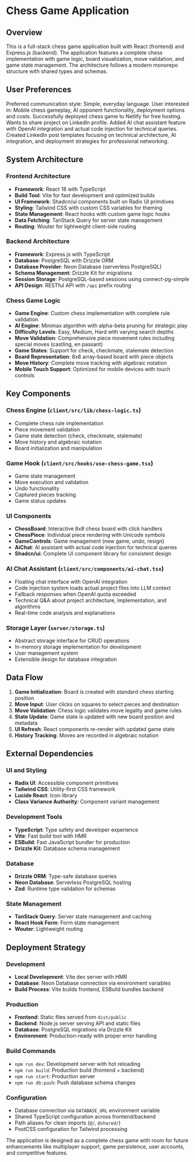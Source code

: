 # Chess Game Application

## Overview

This is a full-stack chess game application built with React (frontend) and Express.js (backend). The application features a complete chess implementation with game logic, board visualization, move validation, and game state management. The architecture follows a modern monorepo structure with shared types and schemas.

## User Preferences

Preferred communication style: Simple, everyday language.
User interested in: Mobile chess gameplay, AI opponent functionality, deployment options and costs.
Successfully deployed chess game to Netlify for free hosting.
Wants to share project on LinkedIn profile.
Added AI chat assistant feature with OpenAI integration and actual code injection for technical queries.
Created LinkedIn post templates focusing on technical architecture, AI integration, and deployment strategies for professional networking.

## System Architecture

### Frontend Architecture
- **Framework**: React 18 with TypeScript
- **Build Tool**: Vite for fast development and optimized builds
- **UI Framework**: Shadcn/ui components built on Radix UI primitives
- **Styling**: Tailwind CSS with custom CSS variables for theming
- **State Management**: React hooks with custom game logic hooks
- **Data Fetching**: TanStack Query for server state management
- **Routing**: Wouter for lightweight client-side routing

### Backend Architecture
- **Framework**: Express.js with TypeScript
- **Database**: PostgreSQL with Drizzle ORM
- **Database Provider**: Neon Database (serverless PostgreSQL)
- **Schema Management**: Drizzle Kit for migrations
- **Session Storage**: PostgreSQL-based sessions using connect-pg-simple
- **API Design**: RESTful API with `/api` prefix routing

### Chess Game Logic
- **Game Engine**: Custom chess implementation with complete rule validation
- **AI Engine**: Minimax algorithm with alpha-beta pruning for strategic play
- **Difficulty Levels**: Easy, Medium, Hard with varying search depths
- **Move Validation**: Comprehensive piece movement rules including special moves (castling, en passant)
- **Game States**: Support for check, checkmate, stalemate detection
- **Board Representation**: 8x8 array-based board with piece objects
- **Move History**: Complete move tracking with algebraic notation
- **Mobile Touch Support**: Optimized for mobile devices with touch controls

## Key Components

### Chess Engine (`client/src/lib/chess-logic.ts`)
- Complete chess rule implementation
- Piece movement validation
- Game state detection (check, checkmate, stalemate)
- Move history and algebraic notation
- Board initialization and manipulation

### Game Hook (`client/src/hooks/use-chess-game.tsx`)
- Game state management
- Move execution and validation
- Undo functionality
- Captured pieces tracking
- Game status updates

### UI Components
- **ChessBoard**: Interactive 8x8 chess board with click handlers
- **ChessPiece**: Individual piece rendering with Unicode symbols
- **GameControls**: Game management (new game, undo, resign)
- **AiChat**: AI assistant with actual code injection for technical queries
- **Shadcn/ui**: Complete UI component library for consistent design

### AI Chat Assistant (`client/src/components/ai-chat.tsx`)
- Floating chat interface with OpenAI integration
- Code injection system loads actual project files into LLM context
- Fallback responses when OpenAI quota exceeded
- Technical Q&A about project architecture, implementation, and algorithms
- Real-time code analysis and explanations

### Storage Layer (`server/storage.ts`)
- Abstract storage interface for CRUD operations
- In-memory storage implementation for development
- User management system
- Extensible design for database integration

## Data Flow

1. **Game Initialization**: Board is created with standard chess starting position
2. **Move Input**: User clicks on squares to select pieces and destination
3. **Move Validation**: Chess logic validates move legality and game rules
4. **State Update**: Game state is updated with new board position and metadata
5. **UI Refresh**: React components re-render with updated game state
6. **History Tracking**: Moves are recorded in algebraic notation

## External Dependencies

### UI and Styling
- **Radix UI**: Accessible component primitives
- **Tailwind CSS**: Utility-first CSS framework
- **Lucide React**: Icon library
- **Class Variance Authority**: Component variant management

### Development Tools
- **TypeScript**: Type safety and developer experience
- **Vite**: Fast build tool with HMR
- **ESBuild**: Fast JavaScript bundler for production
- **Drizzle Kit**: Database schema management

### Database
- **Drizzle ORM**: Type-safe database queries
- **Neon Database**: Serverless PostgreSQL hosting
- **Zod**: Runtime type validation for schemas

### State Management
- **TanStack Query**: Server state management and caching
- **React Hook Form**: Form state management
- **Wouter**: Lightweight routing

## Deployment Strategy

### Development
- **Local Development**: Vite dev server with HMR
- **Database**: Neon Database connection via environment variables
- **Build Process**: Vite builds frontend, ESBuild bundles backend

### Production
- **Frontend**: Static files served from `dist/public`
- **Backend**: Node.js server serving API and static files
- **Database**: PostgreSQL migrations via Drizzle Kit
- **Environment**: Production-ready with proper error handling

### Build Commands
- `npm run dev`: Development server with hot reloading
- `npm run build`: Production build (frontend + backend)
- `npm run start`: Production server
- `npm run db:push`: Push database schema changes

### Configuration
- Database connection via `DATABASE_URL` environment variable
- Shared TypeScript configuration across frontend/backend
- Path aliases for clean imports (`@/`, `@shared/`)
- PostCSS configuration for Tailwind processing

The application is designed as a complete chess game with room for future enhancements like multiplayer support, game persistence, user accounts, and competitive features.